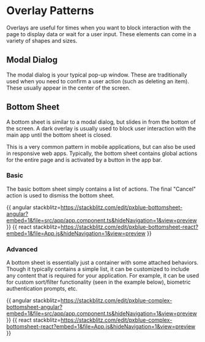 # Overlay Patterns

Overlays are useful for times when you want to block interaction with the page to display data or wait for a user input. These elements can come in a variety of shapes and sizes.

## Modal Dialog
The modal dialog is your typical pop-up window. These are traditionally used when you need to confirm a user action (such as deleting an item). These usually appear in the center of the screen.

## Bottom Sheet
A bottom sheet is similar to a modal dialog, but slides in from the bottom of the screen. A dark overlay is usually used to block user interaction with the main app until the bottom sheet is closed.
 
This is a very common pattern in mobile applications, but can also be used in responsive web apps. Typically, the bottom sheet contains global actions for the entire page and is activated by a button in the app bar.

### Basic
The basic bottom sheet simply contains a list of actions. The final "Cancel" action is used to dismiss the bottom sheet.

{{ angular stackblitz=https://stackblitz.com/edit/pxblue-bottomsheet-angular?embed=1&file=src/app/app.component.ts&hideNavigation=1&view=preview }}
{{ react stackblitz=https://stackblitz.com/edit/pxblue-bottomsheet-react?embed=1&file=App.js&hideNavigation=1&view=preview }}

### Advanced
A bottom sheet is essentially just a container with some attached behaviors. Though it typically contains a simple list, it can be customized to include any content that is required for your application. For example, it can be used for custom sort/filter functionality (seen in the example below), biometric authentication prompts, etc.

 {{ angular stackblitz=https://stackblitz.com/edit/pxblue-complex-bottomsheet-angular?embed=1&file=src/app/app.component.ts&hideNavigation=1&view=preview }}
{{ react stackblitz=https://stackblitz.com/edit/pxblue-complex-bottomsheet-react?embed=1&file=App.js&hideNavigation=1&view=preview }}

